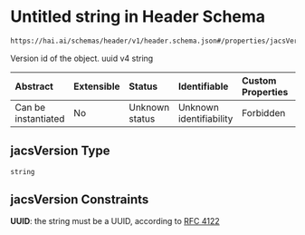 # Untitled string in Header Schema

```txt
https://hai.ai/schemas/header/v1/header.schema.json#/properties/jacsVersion
```

Version id of the object. uuid v4 string

| Abstract            | Extensible | Status         | Identifiable            | Custom Properties | Additional Properties | Access Restrictions | Defined In                                                                                                         |
| :------------------ | :--------- | :------------- | :---------------------- | :---------------- | :-------------------- | :------------------ | :----------------------------------------------------------------------------------------------------------------- |
| Can be instantiated | No         | Unknown status | Unknown identifiability | Forbidden         | Allowed               | none                | [header.schema.json\*](../../https:/hai.ai/schemas/=./schemas/header/v1/header.schema.json "open original schema") |

## jacsVersion Type

`string`

## jacsVersion Constraints

**UUID**: the string must be a UUID, according to [RFC 4122](https://tools.ietf.org/html/rfc4122 "check the specification")
